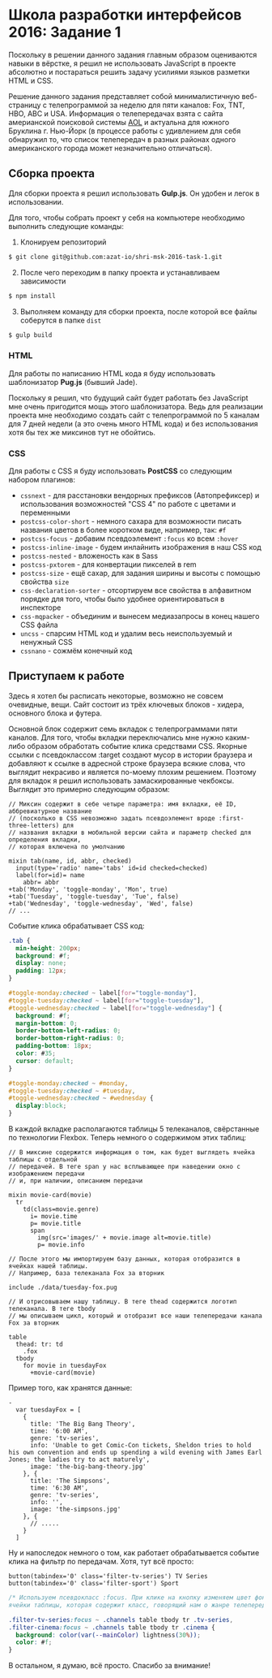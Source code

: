 # Школа разработки интерфейсов 2016: Задание 1

Поскольку в решении данного задания главным образом оцениваются навыки в вёрстке, я решил не использовать JavaScript в проекте абсолютно и постараться решить задачу усилиями языков разметки HTML и CSS.

Решение данного задания представляет собой минималистичную веб-страницу с телепрограммой за неделю для пяти каналов: Fox, TNT, HBO, ABC и USA. Информация о телепередачах взята с сайта америанской поисковой системы [AOL](http://tvlistings.aol.com/) и актуальна для южного Бруклина г. Нью-Йорк (в процессе работы с удивлением для себя обнаружил то, что список телепередач в разных районах одного американского города может незначительно отличаться).

## Сборка проекта

Для сборки проекта я решил использовать **Gulp.js**. Он удобен и легок в использовании.

Для того, чтобы собрать проект у себя на компьютере необходимо выполнить следующие команды:

1. Клонируем репозиторий

```bash
$ git clone git@github.com:azat-io/shri-msk-2016-task-1.git
```

2. После чего переходим в папку проекта и устанавливаем зависимости

```bash
$ npm install
```

3. Выполняем команду для сборки проекта, после которой все файлы соберутся в папке `dist`

```bash
$ gulp build
```

### HTML

Для работы по написанию HTML кода я буду использовать шаблонизатор **Pug.js** (бывший Jade).

Поскольку я решил, что будущий сайт будет работать без JavaScript мне очень пригодится мощь этого шаблонизатора. Ведь для реализации проекта мне необходимо создать сайт с телепрограммой по 5 каналам для 7 дней недели (а это очень много HTML кода) и без использования хотя бы тех же миксинов тут не обойтись.

### CSS

Для работы с CSS я буду использовать **PostCSS** со следующим набором плагинов:

* `cssnext` - для расстановки вендорных префиксов (Автопрефиксер) и использования возможностей "CSS 4" по работе с цветами и переменными
* `postcss-color-short` - немного сахара для возможности писать названия цветов в более коротком виде, например, так: `#f`
* `postcss-focus` - добавим псевдоэлемент `:focus` ко всем `:hover`
* `postcss-inline-image` - будем инлайнить изображения в наш CSS код
* `postcss-nested` - вложеность как в Sass
* `postcss-pxtorem` - для конвертации пикселей в rem
* `postcss-size` - ещё сахар, для задания ширины и высоты с помощью свойства `size`
* `css-declaration-sorter` - отсортируем все свойства в алфавитном порядке для того, чтобы было удобнее ориентироваться в инспекторе
* `css-mqpacker` - объединим и вынесем медиазапросы в конец нашего CSS файла
* `uncss` - спарсим HTML код и удалим весь неиспользуемый и ненужный CSS
* `cssnano` - сожмём конечный код

## Приступаем к работе

Здесь я хотел бы расписать некоторые, возможно не совсем очевидные, вещи. Сайт состоит из трёх ключевых блоков - хидера, основного блока и футера.

Основной блок содержит семь вкладок с телепрограммами пяти каналов. Для того, чтобы вкладки переключались мне нужно каким-либо образом обработать событие клика средствами CSS. Якорные ссылки с псевдоклассом :target создают мусор в истории браузера и добавляют к ссылке в адресной строке браузера всякие слова, что выглядит некрасиво и является по-моему плохим решением. Поэтому для вкладок я решил использовать замаскированные чекбоксы. Выглядит это примерно следующим образом:

```jade
// Миксин содержит в себе четыре параметра: имя вкладки, её ID, аббревиатурное название
// (посколько в CSS невозможно задать псевдоэлемент вроде :first-three-letters) для
// названия вкладки в мобильной версии сайта и параметр checked для определения вкладки,
// которая включена по умолчанию

mixin tab(name, id, abbr, checked)
  input(type='radio' name='tabs' id=id checked=checked)
  label(for=id)= name
    abbr= abbr
+tab('Monday', 'toggle-monday', 'Mon', true)
+tab('Tuesday', 'toggle-tuesday', 'Tue', false)
+tab('Wednesday', 'toggle-wednesday', 'Wed', false)
// ...
```

Событие клика обрабатывает CSS код:

```css
.tab {
  min-height: 200px;
  background: #f;
  display: none;
  padding: 12px;
}

#toggle-monday:checked ~ label[for="toggle-monday"],
#toggle-tuesday:checked ~ label[for="toggle-tuesday"],
#toggle-wednesday:checked ~ label[for="toggle-wednesday"] {
  background: #f;
  margin-bottom: 0;
  border-bottom-left-radius: 0;
  border-bottom-right-radius: 0;
  padding-bottom: 18px;
  color: #35;
  cursor: default;
}

#toggle-monday:checked ~ #monday,
#toggle-tuesday:checked ~ #tuesday,
#toggle-wednesday:checked ~ #wednesday {
  display:block;
}
```

В каждой вкладке располагаются таблицы 5 телеканалов, свёрстанные по технологии Flexbox. Теперь немного о содержимом этих таблиц:

```jade
// В миксине содержится информация о том, как будет выглядеть ячейка таблицы с отдельной
// передачей. В теге span у нас всплывающее при наведении окно с изображением передачи
// и, при наличии, описанием передачи

mixin movie-card(movie)
  tr
    td(class=movie.genre)
      i= movie.time
      p= movie.title
      span
        img(src='images/' + movie.image alt=movie.title)
        p= movie.info

// После этого мы импортируем базу данных, которая отобразится в ячейках нашей таблицы.
// Например, база телеканала Fox за вторник

include ./data/tuesday-fox.pug

// И отрисовываем нашу таблицу. В теге thead содержится логотип телеканала. В теге tbody
// мы описываем цикл, который и отобразит все наши телепередачи канала Fox за вторник

table
  thead: tr: td
    .fox
  tbody
    for movie in tuesdayFox
      +movie-card(movie)
```

Пример того, как хранятся данные:

```jade
-
  var tuesdayFox = [
    {
      title: 'The Big Bang Theory',
      time: '6:00 AM',
      genre: 'tv-series',
      info: 'Unable to get Comic-Con tickets, Sheldon tries to hold his own convention and ends up spending a wild evening with James Earl Jones; the ladies try to act maturely',
      image: 'the-big-bang-theory.jpg'
    }, {
      title: 'The Simpsons',
      time: '6:30 AM',
      genre: 'tv-series',
      info: '',
      image: 'the-simpsons.jpg'
    }, {
      // .....
    }
  ]
```

Ну и напоследок немного о том, как работает обрабатывается событие клика на фильтр по передачам. Хотя, тут всё просто:

```jade
button(tabindex='0' class='filter-tv-series') TV Series
button(tabindex='0' class='filter-sport') Sport
```

```css
/* Используем псевдокласс :focus. При клике на кнопку изменяем цвет фона и текста
ячейки таблицы, которая содержит класс, говорящий нам о жанре телепередачи */

.filter-tv-series:focus ~ .channels table tbody tr .tv-series,
.filter-cinema:focus ~ .channels table tbody tr .cinema {
  background: color(var(--mainColor) lightness(30%));
  color: #f;
}
```

В остальном, я думаю, всё просто. Спасибо за внимание!
